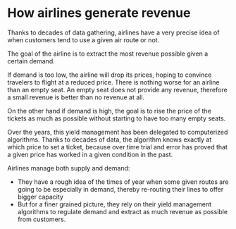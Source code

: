 # How airlines generate revenue

Thanks to decades of data gathering, airlines have a very precise idea of when customers tend to use a given air route or not.

The goal of the airline is to extract the most revenue possible given a certain demand.

If demand is too low, the airline will drop its prices, hoping to convince travelers to flight at a reduced price. There is nothing worse for an airline than an empty seat. An empty seat does not provide any revenue, therefore a small revenue is better than no revenue at all.

On the other hand if demand is high, the goal is to rise the price of the tickets as much as possible without starting to have too many empty seats.

Over the years, this yield management has been delegated to computerized algorithms. Thanks to decades of data, the algorithm knows exactly at which price to set a ticket, because over time trial and error has proved that a given price has worked in a given condition in the past.

Airlines manage both supply and demand:
- They have a rough idea of the times of year when some given routes are going to be especially in demand, thereby re-routing their lines to offer bigger capacity
- But for a finer grained picture, they rely on their yield management algorithms to regulate demand and extract as much revenue as possible from customers.
